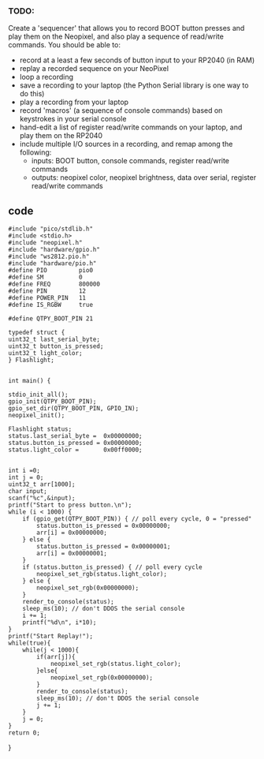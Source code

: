 ### TODO:

Create a 'sequencer' that allows you to record BOOT button presses and play them on the Neopixel, and also play a sequence of read/write commands. You should be able to:
- record at a least a few seconds of button input to your RP2040 (in RAM)
- replay a recorded sequence on your NeoPixel
- loop a recording
- save a recording to your laptop (the Python Serial library is one way to do this)
- play a recording from your laptop
- record 'macros' (a sequence of console commands) based on keystrokes in your serial console
- hand-edit a list of register read/write commands on your laptop, and play them on the RP2040
- include multiple I/O sources in a recording, and remap among the following:
    - inputs: BOOT button, console commands, register read/write commands
    - outputs: neopixel color, neopixel brightness, data over serial, register read/write commands
    
## code

    #include "pico/stdlib.h"
    #include <stdio.h>
    #include "neopixel.h"
    #include "hardware/gpio.h"
    #include "ws2812.pio.h"
    #include "hardware/pio.h"
    #define PIO         pio0
    #define SM          0
    #define FREQ        800000
    #define PIN         12
    #define POWER_PIN   11
    #define IS_RGBW     true  

    #define QTPY_BOOT_PIN 21

    typedef struct {
    uint32_t last_serial_byte;
    uint32_t button_is_pressed;
    uint32_t light_color;
    } Flashlight; 


    int main() {

    stdio_init_all();
    gpio_init(QTPY_BOOT_PIN);
    gpio_set_dir(QTPY_BOOT_PIN, GPIO_IN);
    neopixel_init();

    Flashlight status;
    status.last_serial_byte =  0x00000000;
    status.button_is_pressed = 0x00000000;
    status.light_color =       0x00ff0000;

    
    int i =0;
    int j = 0;
    uint32_t arr[1000];
    char input;
    scanf("%c",&input);
    printf("Start to press button.\n");
    while (i < 1000) {
        if (gpio_get(QTPY_BOOT_PIN)) { // poll every cycle, 0 = "pressed"
            status.button_is_pressed = 0x00000000;
            arr[i] = 0x00000000;
        } else {
            status.button_is_pressed = 0x00000001;
            arr[i] = 0x00000001;
        }
        if (status.button_is_pressed) { // poll every cycle
            neopixel_set_rgb(status.light_color);
        } else {
            neopixel_set_rgb(0x00000000);
        }
        render_to_console(status);
        sleep_ms(10); // don't DDOS the serial console
        i += 1;
        printf("%d\n", i*10);
    }
    printf("Start Replay!");
    while(true){
        while(j < 1000){
            if(arr[j]){
                neopixel_set_rgb(status.light_color);
            }else{
                neopixel_set_rgb(0x00000000);
            }
            render_to_console(status);
            sleep_ms(10); // don't DDOS the serial console
            j += 1;
        }
        j = 0;
    }
    return 0;
   }


